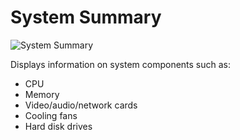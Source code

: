 # System Summary #

![System Summary](https://cdrt.github.io/mk_docs/ref/bios/settings/thinkstation/img/ts_systemsummary.PNG)

Displays information on system components such as:

- CPU
- Memory
- Video/audio/network cards
- Cooling fans
- Hard disk drives
